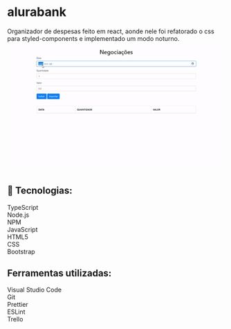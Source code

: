 # alurabank
Organizador de despesas feito em react, aonde nele foi refatorado o css para styled-components e implementado um modo noturno.

<img src='./assets/ezgif.com-gif-maker (1).gif' />

## 🚀 Tecnologias:

TypeScript <br/>
Node.js <br/>
NPM <br/>
JavaScript <br/>
HTML5 <br/>
CSS <br/>
Bootstrap
## Ferramentas utilizadas:

Visual Studio Code <br/>
Git <br/>
Prettier <br/>
ESLint <br/>
Trello <br/>

